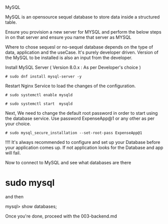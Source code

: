 MySQL

MySQL is an opensource sequel database to store data inside a structured table.

Ensure you provision a new server for MYSQL and perform the below steps in on that server and ensure you name that server as MYSQL

 Where to chose sequesl or no-sequel database depends on the type of data, application and the useCase. It's purely developer driven.
 Version of the MySQL to be installed is also an input from the developer.

Install MySQL Server ( Version 8.0.x : As per Developer's choice )
   
    # sudo dnf install mysql-server -y

Restart Nginx Service to load the changes of the configuration.
   
    # sudo systemctl enable mysqld 
    
    # sudo systemctl start  mysqld           
Next, We need to change the default root password in order to start using the database service. Use password ExpenseApp@1 or any other as per your choice.
   
    # sudo mysql_secure_installation --set-root-pass ExpenseApp@1

!!!! It's always recommended to configure and set up your Database before your application comes up. If not application looks for the Database and app will fail.

Now to connect to MySQL and see what databases are there

  # sudo mysql
  and then

  mysql> show databases;

Once you're done, proceed with the 003-backend.md
